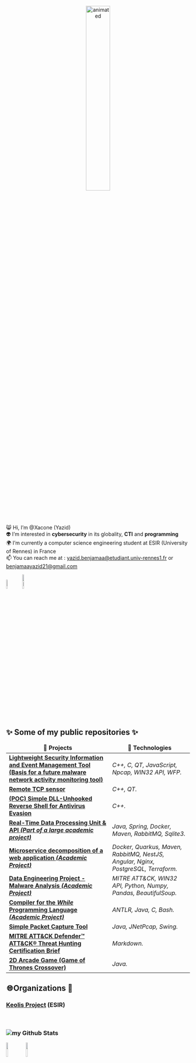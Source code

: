<p align="center">
  <img src="https://media.tenor.com/bCfpwMjfAi0AAAAC/cat-typing.gif" alt="animated" width="36%"/>
</p>

😸 Hi, I’m @Xacone (Yazid) <br>
👽 I’m interested in <b>cybersecurity</b> in its globality, <b>CTI</b> and <b>programming</b> <br>
🌍 I’m currently a computer science engineering student at ESIR (University of Rennes) in France <br>
📫 You can reach me at : yazid.benjamaa@etudiant.univ-rennes1.fr or benjamaayazid21@gmail.com <br>

<a href="https://www.linkedin.com/in/yazid-benjamaa/" target="_blank"><img src="https://img.shields.io/badge/LinkedIn-%230077B5.svg?&style=flat-square&logo=linkedin&logoColor=white" alt="LinkedIn" width="8%"></a>
<a href="https://app.hackthebox.com/users/1400723"><img src="https://img.shields.io/badge/-HackTheBox-%239FEF00?style=for-the-badge&logo=hackthebox&logoColor=white" alt="HackTheBox" width="10%"></a>
<br>

<h2> ✨ Some of my public repositories ✨ </h2>
<table>
  <thead align="center">
    <tr border: none;>
      <td><b>📘 Projects</b></td>
      <td><b>👾 Technologies</b></td>
    </tr>
  </thead>
  <tbody>
    <tr>
      <td><a href="https://github.com/Xacone/Sprototype_Base_x64_Malware_Analysis"><b>Lightweight Security Information and Event Management Tool (Basis for a future malware network activity monitoring tool)</b></a></td>
      <td><i>C++, C, QT, JavaScript, Npcap, WIN32 API, WFP.</i></td>
    </tr>
    <tr>
      <td><a href="https://github.com/Xacone/Sproto_Agent_WinX64"><b>Remote TCP sensor</b></a></td>
      <td><i>C++, QT.</i></td>
    </tr>
    <tr>
      <td><a href="https://github.com/Xacone/REMOTE-DLL-UNHOOKER"><b>(POC) Simple DLL-Unhooked Reverse Shell for Antivirus Evasion</b></a></td>
      <td><i>C++.</i></td>
    </tr>
    <tr>
      <td><a href="https://github.com/ESIR2-PROJET-KEOLIS/processing-storage-unit"><b>Real-Time Data Processing Unit & API<i> (Part of a large academic project)</i></b></a></td>
      <td><i>Java, Spring, Docker, Maven, RabbitMQ, Sqlite3.</i></td>
    </tr>
    <tr>
      <td><a href="https://gitlab.istic.univ-rennes1.fr/ybenjamaa/esir-al-s7-projet"><b>Microservice decomposition of a web application <i>(Academic Project)</i></b></a></td>
      <td><i>Docker, Quarkus, Maven, RabbitMQ, NestJS, Angular, Nginx, PostgreSQL, Terraform.</i></td>
    </tr>
    <tr>
      <td><a href=""><b>Data Engineering Project - Malware Analysis <i>(Academic Project)</i></b></a></td>
      <td><i>MITRE ATT&CK, WIN32 API, Python, Numpy, Pandas, BeautifulSoup.</i></td>
    </tr>
    <tr>
      <td><a href=""><b>Compiler for the <i>While</i> Programming Language<i> (Academic Project)</i></b></a></td>
      <td><i>ANTLR, Java, C, Bash.</i></td>
    </tr>
    <tr>
      <td><a href="https://github.com/Xacone/simple-java-packet-capture-tool"><b>Simple Packet Capture Tool</b></a></td>
      <td><i>Java, JNetPcap, Swing.</i></td>
    </tr>
    <tr>
      <td><a href="https://github.com/Xacone/COURSES-NOTES/blob/main/MITRE%20ATT%26CK%20Defender%E2%84%A2%20ATT%26CK%C2%AE%20Threat%20Hunting%20083450e37daa46a5b6c90c82736378fd.md"><b>MITRE ATT&CK Defender™ ATT&CK® Threat Hunting Certification Brief</b></a></td>
      <td><i>Markdown.</i></td>
    </tr>
        <tr>
      <td><a href=""><b> 2D Arcade Game (Game of Thrones Crossover)</b></a></td>
      <td><i>Java.</i></td>
    </tr>
  </tbody>
</table>

<h2> 🌐 Organizations 🚌 </h2>
<h3><b><a href="https://github.com/ESIR2-PROJET-KEOLIS">Keolis Project</a> (ESIR)

<br><br>
<img align="center" src="https://github-readme-stats.vercel.app/api?username=Xacone&include_all_commits=true&count_private=true&show_icons=true&line_height=20&title_color=2B5BBD&icon_color=1124BB&text_color=A1A1A1&bg_color=0,000000,130F40" alt="my Github Stats"/>

<img src="https://esir.univ-rennes.fr/sites/esir.univ-rennes.fr/files/esir.png" width="10%">
<img src="https://univ-rennes.nous-recrutons.fr/wp-content/uploads/sites/320/2020/05/UNIRENNES_LOGOnoir_0.png" width="10%">
